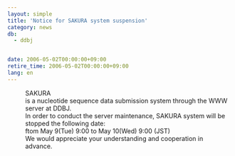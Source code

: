 ```yaml
---
layout: simple
title: 'Notice for SAKURA system suspension'
category: news
db:
  - ddbj


date: 2006-05-02T00:00:00+09:00
retire_time: 2006-05-02T00:00:00+09:00
lang: en
---
```


<dd>SAKURA<br> is a nucleotide sequence data submission system through the WWW server at DDBJ.
<dd>In order to conduct the server maintenance, SAKURA system will be<br> stopped the following date:
<dd>ftom May 9(Tue) 9:00 to May 10(Wed) 9:00 (JST)
<dd>We would appreciate your understanding and cooperation in advance.</dd>
</dd>
</dd>
</dd>
